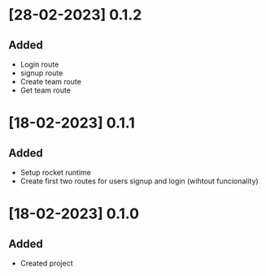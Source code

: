 # [28-02-2023] 0.1.2
## Added

- Login route
- signup route
- Create team route
- Get team route


# [18-02-2023] 0.1.1
## Added

- Setup rocket runtime
- Create first two routes for users signup and login (wihtout funcionality)


# [18-02-2023] 0.1.0
## Added

- Created project
